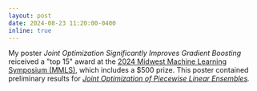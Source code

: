 ```yaml
---
layout: post
date: 2024-08-23 11:20:00-0400
inline: true
---
```


My poster *Joint Optimization Significantly Improves Gradient Boosting* reiceived a "top 15" award at the [2024 Midwest Machine Learning Symposium (MMLS)](https://midwest-ml.org/2024/#:~:text=Joint%20optimization%20significantly%20improves%20gradient%20boosting), which includes a $500 prize.
This poster contained preliminary results for *[Joint Optimization of Piecewise Linear Ensembles](https://arxiv.org/abs/2405.00303).*
